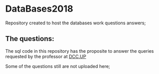 # DataBases2018
Repository created to host the databases work questions answers;
## The questions:
The sql code in this repository has the proposite to answer the queries requested by the professor at [DCC.UP](http://www.dcc.fc.up.pt/~fds/aulas/BD/1718/labs.html)

Some of the questions still are not uploaded here;
